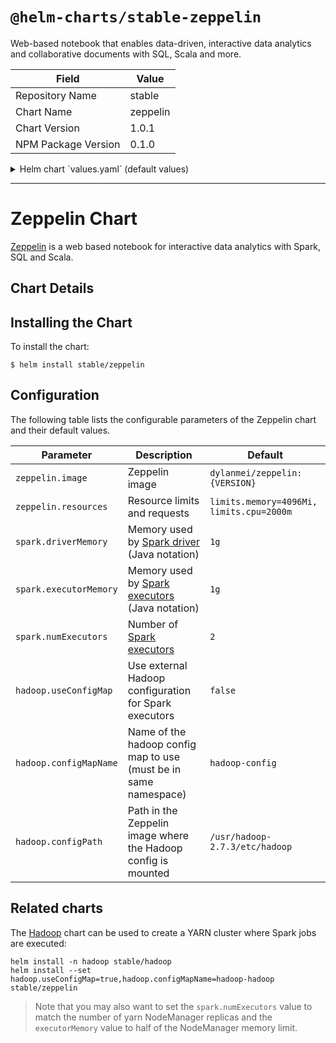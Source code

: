 # `@helm-charts/stable-zeppelin`

Web-based notebook that enables data-driven, interactive data analytics and collaborative documents with SQL, Scala and more.

| Field               | Value    |
| ------------------- | -------- |
| Repository Name     | stable   |
| Chart Name          | zeppelin |
| Chart Version       | 1.0.1    |
| NPM Package Version | 0.1.0    |

<details>

<summary>Helm chart `values.yaml` (default values)</summary>

```yaml
zeppelin:
  image: dylanmei/zeppelin:0.7.2
  resources:
    limits:
      memory: '4096Mi'
      cpu: '2000m'

hadoop:
  useConfigMap: false
  configMapName: hadoop-hadoop
  configPath: /usr/hadoop-2.7.3/etc/hadoop

spark:
  driverMemory: 1g
  executorMemory: 1g
  numExecutors: 2
```

</details>

---

# Zeppelin Chart

[Zeppelin](https://zeppelin.apache.org/) is a web based notebook for interactive data analytics with Spark, SQL and Scala.

## Chart Details

## Installing the Chart

To install the chart:

```
$ helm install stable/zeppelin
```

## Configuration

The following table lists the configurable parameters of the Zeppelin chart and their default values.

| Parameter              | Description                                                                                                                   | Default                                  |
| ---------------------- | ----------------------------------------------------------------------------------------------------------------------------- | ---------------------------------------- |
| `zeppelin.image`       | Zeppelin image                                                                                                                | `dylanmei/zeppelin:{VERSION}`            |
| `zeppelin.resources`   | Resource limits and requests                                                                                                  | `limits.memory=4096Mi, limits.cpu=2000m` |
| `spark.driverMemory`   | Memory used by [Spark driver](https://spark.apache.org/docs/latest/configuration.html#application-properties) (Java notation) | `1g`                                     |
| `spark.executorMemory` | Memory used by [Spark executors](https://spark.apache.org/docs/latest/running-on-yarn.html) (Java notation)                   | `1g`                                     |
| `spark.numExecutors`   | Number of [Spark executors](https://spark.apache.org/docs/latest/running-on-yarn.html)                                        | `2`                                      |
| `hadoop.useConfigMap`  | Use external Hadoop configuration for Spark executors                                                                         | `false`                                  |
| `hadoop.configMapName` | Name of the hadoop config map to use (must be in same namespace)                                                              | `hadoop-config`                          |
| `hadoop.configPath`    | Path in the Zeppelin image where the Hadoop config is mounted                                                                 | `/usr/hadoop-2.7.3/etc/hadoop`           |

## Related charts

The [Hadoop](https://github.com/kubernetes/charts/tree/master/stable/hadoop) chart can be used to create a YARN cluster where Spark jobs are executed:

```
helm install -n hadoop stable/hadoop
helm install --set hadoop.useConfigMap=true,hadoop.configMapName=hadoop-hadoop stable/zeppelin
```

> Note that you may also want to set the `spark.numExecutors` value to match the number of yarn NodeManager replicas and the `executorMemory` value to half of the NodeManager memory limit.

